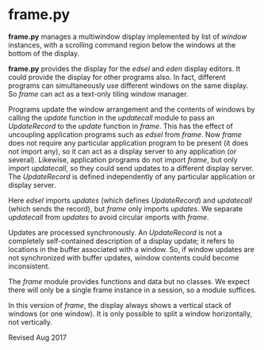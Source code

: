 
frame.py
========

**frame.py** manages a multiwindow display implemented by list of
*window* instances, with a scrolling command region below the windows
at the bottom of the display.

**frame.py** provides the display for the *edsel* and *eden* display
editors.  It could provide the display for other programs also.
In fact, different programs can simultaneously use different windows
on the same display.  So *frame* can act as a text-only tiling window
manager.

Programs update the window arrangement and the contents of windows by
calling the *update* function in the *updatecall* module to pass an
*UpdateRecord* to the *update* function in *frame*.  This has the
effect of uncoupling application programs such as *edsel* from
*frame*.  Now *frame* does not require any particular application
program to be present (it does not import any), so it can act as a
display server to any application (or several).  Likewise, application
programs do not import *frame*, but only import *updatecall*, so they
could send updates to a different display server.  The *UpdateRecord*
is defined independently of any particular application or display server.

Here *edsel* imports *updates* (which defines *UpdateRecord*) and
*updatecall* (which sends the record), but *frame* only imports
*updates*.  We  separate *updatecall* from *updates* to avoid circular
imports with *frame*.

Updates are processed synchronously.  An *UpdateRecord* is not a
completely self-contained description of a display update; it refers
to locations in the buffer associated with a window.  So, if window
updates are not synchronized with buffer updates, window
contents could become inconsistent.

The *frame* module provides functions and data but no classes.  We
expect there will only be a single frame instance in a session, so a
module suffices.

In this version of *frame*, the display always shows a vertical stack of
windows (or one window).  It is only possible to split a window
horizontally, not vertically.

Revised Aug 2017
